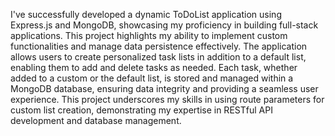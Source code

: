 I've successfully developed a dynamic ToDoList application using Express.js and MongoDB, showcasing my proficiency in building full-stack applications. This project highlights my ability to implement custom functionalities and manage data persistence effectively. The application allows users to create personalized task lists in addition to a default list, enabling them to add and delete tasks as needed. Each task, whether added to a custom or the default list, is stored and managed within a MongoDB database, ensuring data integrity and providing a seamless user experience. This project underscores my skills in using route parameters for custom list creation, demonstrating my expertise in RESTful API development and database management.
